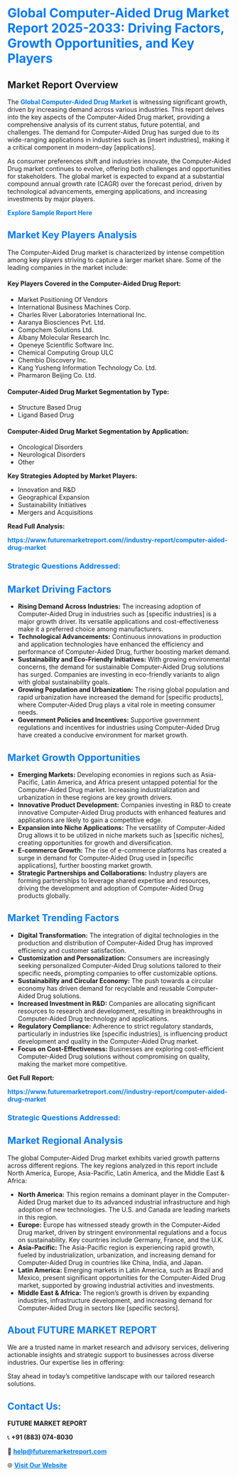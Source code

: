 <h1 style="color: #007BFF;">Global Computer-Aided Drug Market Report 2025-2033: Driving Factors, Growth Opportunities, and Key Players</h1>

<section id="overview">
<h2>Market Report Overview</h2>
<p>The <a href="https://www.futuremarketreport.com//industry-report/computer-aided-drug-market" style="color: #007BFF; text-decoration: none;"><strong>Global Computer-Aided Drug Market</strong></a> is witnessing significant growth, driven by increasing demand across various industries. This report delves into the key aspects of the Computer-Aided Drug market, providing a comprehensive analysis of its current status, future potential, and challenges. The demand for Computer-Aided Drug has surged due to its wide-ranging applications in industries such as [insert industries], making it a critical component in modern-day [applications].</p>
<p>As consumer preferences shift and industries innovate, the Computer-Aided Drug market continues to evolve, offering both challenges and opportunities for stakeholders. The global market is expected to expand at a substantial compound annual growth rate (CAGR) over the forecast period, driven by technological advancements, emerging applications, and increasing investments by major players.</p>
</section>

<section id="overview">
<p><a href="https://www.futuremarketreport.com//request-sample/reportId=77889" style="color: #007BFF; text-decoration: none;"><strong>Explore Sample Report Here</strong></a></p>
</section>

<section id="key-players">
<h2 style="color: #007BFF;">Market Key Players Analysis</h2>
<p>The Computer-Aided Drug market is characterized by intense competition among key players striving to capture a larger market share. Some of the leading companies in the market include:</p>
<h4>Key Players Covered in the Computer-Aided Drug Report:</h4>
<ul><li>Market Positioning Of Vendors</li><li>International Business Machines Corp.</li><li>Charles River Laboratories International Inc.</li><li>Aaranya Biosciences Pvt. Ltd.</li><li>Compchem Solutions Ltd.</li><li>Albany Molecular Research Inc.</li><li>Openeye Scientific Software Inc.</li><li>Chemical Computing Group ULC</li><li>Chembio Discovery Inc.</li><li>Kang Yusheng Information Technology Co. Ltd.</li><li>Pharmaron Beijing Co. Ltd.</li></ul>
<h4>Computer-Aided Drug Market Segmentation by Type:</h4>
<ul><li>Structure Based Drug</li><li>Ligand Based Drug</li></ul>

<h4>Computer-Aided Drug Market Segmentation by Application:</h4>
<ul><li>Oncological Disorders</li><li>Neurological Disorders</li><li>Other</li></ul>
<p><strong>Key Strategies Adopted by Market Players:</strong></p>
<ul>
<li>Innovation and R&D</li>
<li>Geographical Expansion</li>
<li>Sustainability Initiatives</li>
<li>Mergers and Acquisitions</li>
</ul>
</section>

<section>
<p><strong>Read Full Analysis: </strong></p><a href="https://www.futuremarketreport.com//industry-report/computer-aided-drug-market" style="color: #007BFF; text-decoration: none;"><strong>https://www.futuremarketreport.com//industry-report/computer-aided-drug-market</strong></a>
<h3 style="color: #007BFF;">Strategic Questions Addressed:</h3>
</section>

<section id="driving-factors">
<h2 style="color: #007BFF;">Market Driving Factors</h2>
<ul>
<li><strong>Rising Demand Across Industries:</strong> The increasing adoption of Computer-Aided Drug in industries such as [specific industries] is a major growth driver. Its versatile applications and cost-effectiveness make it a preferred choice among manufacturers.</li>
<li><strong>Technological Advancements:</strong> Continuous innovations in production and application technologies have enhanced the efficiency and performance of Computer-Aided Drug, further boosting market demand.</li>
<li><strong>Sustainability and Eco-Friendly Initiatives:</strong> With growing environmental concerns, the demand for sustainable Computer-Aided Drug solutions has surged. Companies are investing in eco-friendly variants to align with global sustainability goals.</li>
<li><strong>Growing Population and Urbanization:</strong> The rising global population and rapid urbanization have increased the demand for [specific products], where Computer-Aided Drug plays a vital role in meeting consumer needs.</li>
<li><strong>Government Policies and Incentives:</strong> Supportive government regulations and incentives for industries using Computer-Aided Drug have created a conducive environment for market growth.</li>
</ul>
</section>

<section id="growth-opportunities">
<h2 style="color: #007BFF;">Market Growth Opportunities</h2>
<ul>
<li><strong>Emerging Markets:</strong> Developing economies in regions such as Asia-Pacific, Latin America, and Africa present untapped potential for the Computer-Aided Drug market. Increasing industrialization and urbanization in these regions are key growth drivers.</li>
<li><strong>Innovative Product Development:</strong> Companies investing in R&D to create innovative Computer-Aided Drug products with enhanced features and applications are likely to gain a competitive edge.</li>
<li><strong>Expansion into Niche Applications:</strong> The versatility of Computer-Aided Drug allows it to be utilized in niche markets such as [specific niches], creating opportunities for growth and diversification.</li>
<li><strong>E-commerce Growth:</strong> The rise of e-commerce platforms has created a surge in demand for Computer-Aided Drug used in [specific applications], further boosting market growth.</li>
<li><strong>Strategic Partnerships and Collaborations:</strong> Industry players are forming partnerships to leverage shared expertise and resources, driving the development and adoption of Computer-Aided Drug products globally.</li>
</ul>
</section>

<section id="trending-factors">
<h2 style="color: #007BFF;">Market Trending Factors</h2>
<ul>
<li><strong>Digital Transformation:</strong> The integration of digital technologies in the production and distribution of Computer-Aided Drug has improved efficiency and customer satisfaction.</li>
<li><strong>Customization and Personalization:</strong> Consumers are increasingly seeking personalized Computer-Aided Drug solutions tailored to their specific needs, prompting companies to offer customizable options.</li>
<li><strong>Sustainability and Circular Economy:</strong> The push towards a circular economy has driven demand for recyclable and reusable Computer-Aided Drug solutions.</li>
<li><strong>Increased Investment in R&D:</strong> Companies are allocating significant resources to research and development, resulting in breakthroughs in Computer-Aided Drug technology and applications.</li>
<li><strong>Regulatory Compliance:</strong> Adherence to strict regulatory standards, particularly in industries like [specific industries], is influencing product development and quality in the Computer-Aided Drug market.</li>
<li><strong>Focus on Cost-Effectiveness:</strong> Businesses are exploring cost-efficient Computer-Aided Drug solutions without compromising on quality, making the market more competitive.</li>
</ul>
</section>

<section>
<p><strong>Get Full Report: </strong></p><a href="https://www.futuremarketreport.com//industry-report/computer-aided-drug-market" style="color: #007BFF; text-decoration: none;"><strong>https://www.futuremarketreport.com//industry-report/computer-aided-drug-market</strong></a>
<h3 style="color: #007BFF;">Strategic Questions Addressed:</h3>
</section>


<section id="regional-analysis">
<h2 style="color: #007BFF;">Market Regional Analysis</h2>
<p>The global Computer-Aided Drug market exhibits varied growth patterns across different regions. The key regions analyzed in this report include North America, Europe, Asia-Pacific, Latin America, and the Middle East & Africa:</p>
<ul>
<li><strong>North America:</strong> This region remains a dominant player in the Computer-Aided Drug market due to its advanced industrial infrastructure and high adoption of new technologies. The U.S. and Canada are leading markets in this region.</li>
<li><strong>Europe:</strong> Europe has witnessed steady growth in the Computer-Aided Drug market, driven by stringent environmental regulations and a focus on sustainability. Key countries include Germany, France, and the U.K.</li>
<li><strong>Asia-Pacific:</strong> The Asia-Pacific region is experiencing rapid growth, fueled by industrialization, urbanization, and increasing demand for Computer-Aided Drug in countries like China, India, and Japan.</li>
<li><strong>Latin America:</strong> Emerging markets in Latin America, such as Brazil and Mexico, present significant opportunities for the Computer-Aided Drug market, supported by growing industrial activities and investments.</li>
<li><strong>Middle East & Africa:</strong> The region’s growth is driven by expanding industries, infrastructure development, and increasing demand for Computer-Aided Drug in sectors like [specific sectors].</li>
</ul>
</section>

<footer>
<h2 style="color: #007BFF;">About FUTURE MARKET REPORT</h2>
<p>We are a trusted name in market research and advisory services, delivering actionable insights and strategic support to businesses across diverse industries. Our expertise lies in offering:</p>

<p>Stay ahead in today’s competitive landscape with our tailored research solutions.</p>

<h2 style="color: #007BFF;">Contact Us:</h2>
<p><strong>FUTURE MARKET REPORT</strong></p>
<p>📞 <strong>+91 (883) 074-8030</strong></p>
<p>📧 <strong><a href="mailto:help@futuremarketreport.com" style="color: #007BFF;">help@futuremarketreport.com</a></strong></p>
<p>🌐 <strong><a href="https://www.futuremarketreport.com/" style="color: #007BFF;">Visit Our Website</a></strong></p>
</footer>